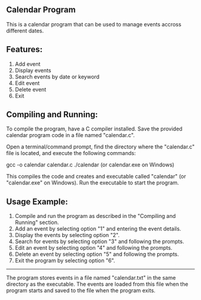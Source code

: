 Calendar Program
----------------

This is a calendar program that can be used to manage events accross different dates.

Features:
---------
1. Add event
2. Display events
3. Search events by date or keyword
4. Edit event
5. Delete event
6. Exit

Compiling and Running:
----------------------
To compile the program, have a C compiler installed. Save the provided calendar program code in a file named "calendar.c".

Open a terminal/command prompt, find the directory where the "calendar.c" file is located, and execute the following commands:

gcc -o calendar calendar.c
./calendar (or calendar.exe on Windows)

This compiles the code and creates and executable called "calendar" (or "calendar.exe" on Windows). Run the executable to start the program.

Usage Example:
--------------
1. Compile and run the program as described in the "Compiling and Running" section.
2. Add an event by selecting option "1" and entering the event details.
3. Display the events by selecting option "2".
4. Search for events by selecting option "3" and following the prompts.
5. Edit an event by selecting option "4" and following the prompts.
6. Delete an event by selecting option "5" and following the prompts.
7. Exit the program by selecting option "6".

-----
The program stores events in a file named "calendar.txt" in the same directory as the executable. 
The events are loaded from this file when the program starts and saved to the file when the program exits.
